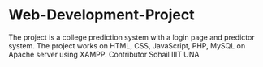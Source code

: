 # Web-Development-Project
The project is a college prediction system with a login page and predictor system.  The project works on HTML, CSS, JavaScript, PHP, MySQL on Apache server using XAMPP. 
Contributor 
Sohail
IIIT UNA
